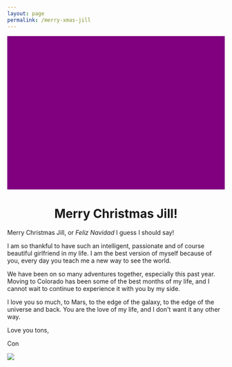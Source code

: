 ```yaml
---
layout: page
permalink: /merry-xmas-jill
---
```


<style>
#bannerimage {
  width: 100%;
  background-image: url(https://img.freepik.com/free-vector/gradient-happy-holidays-horizontal-banner_23-2149193534.jpg?w=1380&t=st=1671671371~exp=1671671971~hmac=ae41daa92ff541a3297bfa68b12a353291579995d302d94a343a989f7e607e11);
  height:355px;
  background-color: purple;
  background-position: center;
}
</style>

<div id="bannerimage"></div>

<h1 style="text-align:center">Merry Christmas Jill!</h1>

Merry Christmas Jill, or _Feliz Navidad_ I guess I should say! 

I am so thankful to have such an intelligent, passionate and  of course beautiful girlfriend in my life. I am the best version of myself because of you, every day you teach me a new way to see the world. 

We have been on so many adventures together, especially this past year. Moving to Colorado has been some of the best months of my life, and I cannot wait to continue to experience it with you by my side. 

I love you so much, to Mars, to the edge of the galaxy, to the edge of the universe and back. You are the love of my life, and I don't want it any other way. 

Love you tons, 

Con


![](assets/IMG_9715.png)